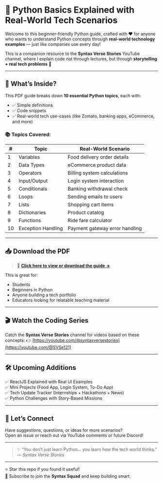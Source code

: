 # 🐍 Python Basics Explained with Real-World Tech Scenarios

Welcome to this beginner-friendly Python guide, crafted with ❤️ for anyone who wants to understand Python concepts through **real-world technology examples** — just like companies use every day!

This is a companion resource to the **Syntax Verse Stories** YouTube channel, where I explain code not through lectures, but through **storytelling + real tech problems** 🚀

---

## 📄 What’s Inside?

This PDF guide breaks down **10 essential Python topics**, each with:
- ✅ Simple definitions
- ✅ Code snippets
- ✅ Real-world tech use-cases (like Zomato, banking apps, eCommerce, and more)

### 📚 Topics Covered:
| # | Topic | Real-World Scenario |
|---|-------|---------------------|
| 1 | Variables | Food delivery order details |
| 2 | Data Types | eCommerce product data |
| 3 | Operators | Billing system calculations |
| 4 | Input/Output | Login system interaction |
| 5 | Conditionals | Banking withdrawal check |
| 6 | Loops | Sending emails to users |
| 7 | Lists | Shopping cart items |
| 8 | Dictionaries | Product catalog |
| 9 | Functions | Ride fare calculator |
| 10 | Exception Handling | Payment gateway error handling |

---

## 📥 Download the PDF

> 📌 **[Click here to view or download the guide →](./PYTHON%20BASICS%20EXPLAINED%20WITH%20TECH%20SCENARIOS.pdf)**

This is great for:
- Students
- Beginners in Python
- Anyone building a tech portfolio
- Educators looking for relatable teaching material

---

## 🎬 Watch the Coding Series

Catch the **Syntax Verse Stories** channel for videos based on these concepts:
👉 [https://youtube.com/@syntaxversestories](https://youtube.com/@SVSe121)

---

## 🛠️ Upcoming Additions

✅ ReactJS Explained with Real UI Examples  
✅ Mini Projects (Food App, Login System, To-Do App)  
✅ Tech Update Tracker (Internships + Hackathons + News)  
✅ Python Challenges with Story-Based Missions

---

## 🙌 Let’s Connect

Have suggestions, questions, or ideas for more scenarios?  
Open an issue or reach out via YouTube comments or future Discord!

---

> ✨ “You don’t just learn Python… you learn how the tech world thinks.” — *Syntax Verse Stories*

---

⭐ Star this repo if you found it useful!  
🔔 Subscribe to join the **Syntax Squad** and keep building smart.

